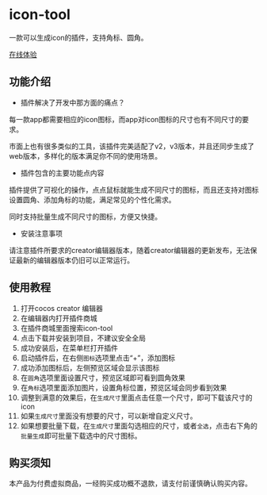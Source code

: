 # icon-tool
一款可以生成icon的插件，支持角标、圆角。

[在线体验](http://tidys.gitee.io/doc/docs/icon-tool/main.html)


## 功能介绍
- 插件解决了开发中那方面的痛点？

每一款app都需要相应的icon图标，而app对icon图标的尺寸也有不同尺寸的要求。

市面上也有很多类似的工具，该插件完美适配了v2，v3版本，并且还同步生成了web版本，多样化的版本满足你不同的使用场景。

- 插件包含的主要功能点内容

插件提供了可视化的操作，点点鼠标就能生成不同尺寸的图标，而且还支持对图标设置圆角、添加角标的功能，满足常见的个性化需求。

同时支持批量生成不同尺寸的图标，方便又快捷。

- 安装注意事项

请注意插件所要求的creator编辑器版本，随着creator编辑器的更新发布，无法保证最新的编辑器版本仍旧可以正常运行。

## 使用教程
1. 打开cocos creator 编辑器
2. 在编辑器内打开插件商城
3. 在插件商城里面搜索icon-tool
4. 点击下载并安装到项目，不建议安全全局
5. 成功安装后，在菜单栏打开插件
6. 启动插件后，在右侧`图标`选项里点击“+”，添加图标
7. 成功添加图标后，左侧预览区域会显示该图标
8. 在`圆角`选项里面设置尺寸，预览区域即可看到圆角效果
9. 在`角标`选项里面添加图片，设置角标位置，预览区域会同步看到效果
10. 调整到满意的效果后，在`生成尺寸`里面点击任意一个尺寸，即可下载该尺寸的icon
11. 如果`生成尺寸`里面没有想要的尺寸，可以新增自定义尺寸。
12. 如果想要批量下载，在`生成尺寸`里面勾选相应的尺寸，或者`全选`，点击右下角的`批量生成`即可批量下载选中的尺寸图标。

## 购买须知
本产品为付费虚拟商品，一经购买成功概不退款，请支付前谨慎确认购买内容。